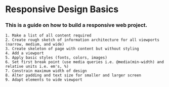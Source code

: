 # Responsive Design Basics
### This is a guide on how to build a responsive web project.

	1. Make a list of all content required
	2. Create rough sketch of information architecture for all viewports (narrow, medium, and wide)
	3. Create skeleton of page with content but without styling
	4. Add a viewport
	5. Apply basic styles (fonts, colors, images)
	6. Set first break point (use media queries i.e. @media(min-width) and relative units i.e. em's, %)
	7. Constrain maximum width of design
	8. Alter padding and text size for smaller and larger screen
	9. Adapt elements to wide viewport